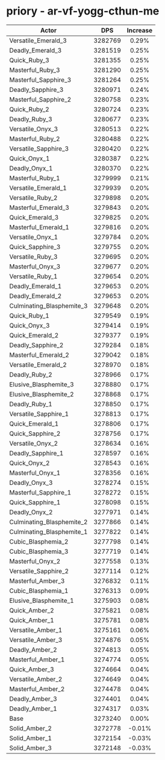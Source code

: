 # priory - ar-vf-yogg-cthun-me
| Actor | DPS | Increase |
|---|:---:|:---:|
|Versatile_Emerald_3|3282769|0.29%|
|Deadly_Emerald_3|3281519|0.25%|
|Quick_Ruby_3|3281355|0.25%|
|Masterful_Ruby_3|3281290|0.25%|
|Masterful_Sapphire_3|3281264|0.25%|
|Deadly_Sapphire_3|3280971|0.24%|
|Masterful_Sapphire_2|3280758|0.23%|
|Quick_Ruby_2|3280724|0.23%|
|Deadly_Ruby_3|3280677|0.23%|
|Versatile_Onyx_3|3280513|0.22%|
|Masterful_Ruby_2|3280488|0.22%|
|Versatile_Sapphire_3|3280420|0.22%|
|Quick_Onyx_1|3280387|0.22%|
|Deadly_Onyx_1|3280370|0.22%|
|Masterful_Ruby_1|3279999|0.21%|
|Versatile_Emerald_1|3279939|0.20%|
|Versatile_Ruby_2|3279898|0.20%|
|Masterful_Emerald_3|3279843|0.20%|
|Quick_Emerald_3|3279825|0.20%|
|Masterful_Emerald_1|3279816|0.20%|
|Versatile_Onyx_1|3279784|0.20%|
|Quick_Sapphire_3|3279755|0.20%|
|Versatile_Ruby_3|3279695|0.20%|
|Masterful_Onyx_3|3279677|0.20%|
|Versatile_Ruby_1|3279654|0.20%|
|Deadly_Emerald_1|3279653|0.20%|
|Deadly_Emerald_2|3279653|0.20%|
|Culminating_Blasphemite_3|3279648|0.20%|
|Quick_Ruby_1|3279549|0.19%|
|Quick_Onyx_3|3279414|0.19%|
|Quick_Emerald_2|3279377|0.19%|
|Deadly_Sapphire_2|3279284|0.18%|
|Masterful_Emerald_2|3279042|0.18%|
|Versatile_Emerald_2|3278970|0.18%|
|Deadly_Ruby_2|3278966|0.17%|
|Elusive_Blasphemite_3|3278880|0.17%|
|Elusive_Blasphemite_2|3278868|0.17%|
|Deadly_Ruby_1|3278850|0.17%|
|Versatile_Sapphire_1|3278813|0.17%|
|Quick_Emerald_1|3278806|0.17%|
|Quick_Sapphire_2|3278756|0.17%|
|Versatile_Onyx_2|3278634|0.16%|
|Deadly_Sapphire_1|3278597|0.16%|
|Quick_Onyx_2|3278543|0.16%|
|Masterful_Onyx_1|3278356|0.16%|
|Deadly_Onyx_3|3278274|0.15%|
|Masterful_Sapphire_1|3278272|0.15%|
|Quick_Sapphire_1|3278098|0.15%|
|Deadly_Onyx_2|3277971|0.14%|
|Culminating_Blasphemite_2|3277866|0.14%|
|Culminating_Blasphemite_1|3277822|0.14%|
|Cubic_Blasphemia_2|3277798|0.14%|
|Cubic_Blasphemia_3|3277719|0.14%|
|Masterful_Onyx_2|3277558|0.13%|
|Versatile_Sapphire_2|3277114|0.12%|
|Masterful_Amber_3|3276832|0.11%|
|Cubic_Blasphemia_1|3276313|0.09%|
|Elusive_Blasphemite_1|3275903|0.08%|
|Quick_Amber_2|3275821|0.08%|
|Quick_Amber_1|3275781|0.08%|
|Versatile_Amber_1|3275161|0.06%|
|Versatile_Amber_3|3274876|0.05%|
|Deadly_Amber_2|3274813|0.05%|
|Masterful_Amber_1|3274774|0.05%|
|Quick_Amber_3|3274664|0.04%|
|Versatile_Amber_2|3274649|0.04%|
|Masterful_Amber_2|3274478|0.04%|
|Deadly_Amber_3|3274401|0.04%|
|Deadly_Amber_1|3274317|0.03%|
|Base|3273240|0.00%|
|Solid_Amber_2|3272778|-0.01%|
|Solid_Amber_1|3272154|-0.03%|
|Solid_Amber_3|3272148|-0.03%|
